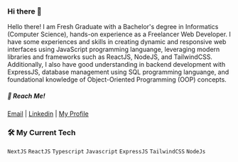 ### Hi there 👋
Hello there! I am Fresh Graduate with a Bachelor's degree in Informatics (Computer Science), hands-on experience as a Freelancer Web Developer. I have some experiences and skills in creating dynamic and responsive web interfaces using JavaScript programming languange, leveraging modern libraries and frameworks such as ReactJS, NodeJS, and TailwindCSS. Additionally, I also have good understanding in backend development with ExpressJS, database management using SQL programming languange, and foundational knowledge of Object-Oriented Programming (OOP) concepts.


##### 🔗 Reach Me!
[Email](mailto:adiradya140@gmail.com) | [Linkedin](https://www.linkedin.com/in/radyaadi/) | [My Profile](https://radya-profile.netlify.app/)

### 🛠 My Current Tech
`NextJS` `ReactJS` `Typescript` `Javascript` `ExpressJS` `TailwindCSS` `NodeJs`
